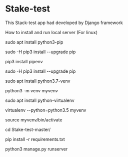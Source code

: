 # Stake-test

This Stack-test app had developed by Django framework

How to install and run local server
(For linux)

sudo apt install python3-pip

sudo -H pip3 install --upgrade pip

pip3 install pipenv

sudo -H pip3 install --upgrade pip

sudo apt install python3.7-venv

python3 -m venv myvenv

sudo apt install python-virtualenv

virtualenv --python=python3.5 myvenv

source myvenv/bin/activate

cd Stake-test-master/

pip install -r requirements.txt

python3 manage.py runserver


